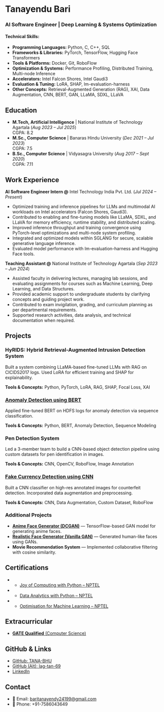 # Tanayendu Bari

### AI Software Engineer | Deep Learning & Systems Optimization

#### Technical Skills:
- **Programming Languages:** Python, C, C++, SQL  
- **Frameworks & Libraries:** PyTorch, TensorFlow, Hugging Face Transformers  
- **Tools & Platforms:** Docker, Git, RoboFlow  
- **Optimization & Systems:** Performance Profiling, Distributed Training, Multi-node Inference  
- **Accelerators:** Intel Falcon Shores, Intel Gaudi3  
- **Evaluation & Tuning:** LoRA, SHAP, lm-evaluation-harness  
- **Other Concepts:** Retrieval-Augmented Generation (RAG), XAI, Data Augmentation, CNN, BERT, GAN, LLaMA, SDXL, LLaVA

## Education

* **M.Tech, Artificial Intelligence** | National Institute of Technology Agartala (*Aug 2023 – Jul 2025*)  
  CGPA: 8.2
* **M.Sc., Computer Science** | Banaras Hindu University (*Dec 2021 – Jul 2023*)  
  CGPA: 7.5
* **B.Sc., Computer Science** | Vidyasagra University (*Aug 2017 – Sept 2020*)  
  CGPA: 7.11

## Work Experience

**AI Software Engineer Intern @**  Intel Technology India Pvt. Ltd. (*Jul 2024 – Present*)


* Optimized training and inference pipelines for LLMs and multimodal AI workloads on Intel accelerators (Falcon Shores, Gaudi3).
* Contributed to enabling and fine-tuning models like LLaMA, SDXL, and LLaVA for memory efficiency, runtime stability, and distributed scaling.
* Improved inference throughput and training convergence using PyTorch-level optimizations and multi-node system profiling.
* Integrated and optimized models within SGLANG for secure, scalable generative language inference.
* Evaluated model performance with lm-evaluation-harness and Hugging Face tools.

**Teaching Assistant @** National Institute of Technology Agartala (*Sep 2023 – Jun 2024*)

* Assisted faculty in delivering lectures, managing lab sessions, and evaluating assignments for courses such as Machine Learning, Deep Learning, and Data Structures.
* Provided academic support to undergraduate students by clarifying concepts and guiding project work.
* Contributed to exam invigilation, grading, and curriculum planning as per departmental requirements.
* Supported research activities, data analysis, and technical documentation when required.

## Projects

### HyRIDS: Hybrid Retrieval-Augmented Intrusion Detection System

Built a system combining LLaMA-based fine-tuned LLMs with RAG on CICIDS2017 logs. Used LoRA for efficient training and SHAP for explainability.

**Tools & Concepts:** Python, PyTorch, LoRA, RAG, SHAP, Focal Loss, XAI

### [Anomaly Detection using BERT](https://github.com/TANA-BHU/System-log-analyzer-using-BERT)

Applied fine-tuned BERT on HDFS logs for anomaly detection via sequence classification.

**Tools & Concepts:** Python, BERT, Anomaly Detection, Sequence Modeling


### Pen Detection System

Led a 3-member team to build a CNN-based object detection pipeline using custom datasets for pen identification in images.

**Tools & Concepts:** CNN, OpenCV, RoboFlow, Image Annotation

### [Fake Currency Detection using CNN](https://github.com/TANA-BHU/FAKE-CURRENCY-DETECTION-USING-CNN)

Built a CNN classifier on high-res annotated images for counterfeit detection. Incorporated data augmentation and preprocessing.

**Tools & Concepts:** CNN, Data Augmentation, Custom Dataset, RoboFlow

### Additional Projects

* [**Anime Face Generator (DCGAN)**](https://github.com/TANA-BHU/ANIME-FACE-GENERATION-USING-DCGAN) — TensorFlow-based GAN model for generating anime faces.
* [**Realistic Face Generator (Vanilla GAN)**](https://github.com/TANA-BHU/REALISTIC-RANDOM-FACE-IMAGE-GENERATION-USING-VANILA-GAN) — Generated human-like faces using GANs.
* **Movie Recommendation System** — Implemented collaborative filtering with cosine similarity.

## Certifications

* - [Joy of Computing with Python – NPTEL](https://drive.google.com/file/d/1wJHQmpIlYRVidnqM0-rMRhd9AY1YQl6P/view?usp=sharing)
* - [Data Analytics with Python – NPTEL](https://drive.google.com/file/d/16Bw05bbZR6ilM9m8a3YEBrKzTEWhE3ce/view?usp=sharing)
* - [Optimisation for Machine Learning – NPTEL](https://drive.google.com/file/d/1TAooxWvJqCH6cbChCH09EZazWNf1pz7G/view?usp=sharing)

## Extracurricular

* [**GATE Qualified** (Computer Science)](https://drive.google.com/file/d/1mVyPBpO9yPawyZ2WduAUcVk0KYB9LsF1/view?usp=sharing})

## GitHub & Links

* [GitHub: TANA-BHU](https://github.com/TANA-BHU)
* [GitHub (Alt): lag-tan-69](https://github.com/lag-tan-69)
* [LinkedIn](https://www.linkedin.com/in/tanayendu-bari-100b70229/)

## Contact

* 📧 Email: baritanayendy24199@gmail.com  
* 📱 Phone: +91-7586043649
